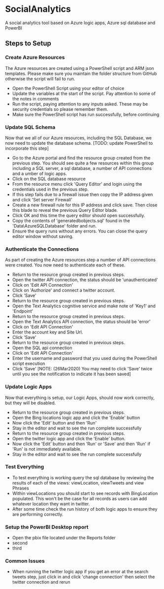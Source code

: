# SocialAnalytics
A social analytics tool based on Azure logic apps, Azure sql database and PowerBI

## Steps to Setup

### Create Azure Resources
The Azure resources are created using a PowerShell script and ARM json templates. Please make sure you maintain the folder structure from GitHub otherwise the script will fail to run.
 - Open the PowerShell Script using your editor of choice
 - Update the variables at the start of the script. Pay attention to some of the notes in comments
 - Run the script, paying attention to any inputs asked. These may be security credentials so please remember them.
 - Make sure the PowerShell script has run successfully, before continuing

### Update SQL Schema
Now that we all of our Azure resources, including the SQL Database, we now need to update the database schema. [TODO: update PowerShell to incorporate this step]
- Go to the Azure portal and find the resource group created from the previous step. You should see quite a few resources within this group including a SQL server, a sql database, a number of API connections and a umber of logic apps.
- Click on the SQL database resource
- From the resource menu click 'Query Editor' and login using the credentials used in the previous step.
- If this step fails due to a firewall issue then copy the IP address given and click 'Set server Firewall'
- Create a new firewall rule for this IP address and click save. Then close this blade to reveal the previous Query Editor blade.
- Click OK and this time the query editor should open successfully.
- Copy the contents of 'generatedbobjects.sql' found in the 'Data\AzureSQLDatabase' folder and run.
- Ensure the query runs without any errors. You can close the query editor window without saving.
### Authenticate the Connections
As part of creating the Azure resources step a number of API connections were created. You now need to authenticate each of these.
- Return to the resource group created in previous steps.
- Open the twitter API connection, the status should be 'unauthenticated'
- Click on 'Edit API Connection'
- Click on 'Authorize' and connect a twitter account.
- Click 'Save'
- Return to the resource group created in previous steps.
- Open the Text Analytics cognitive service and make note of 'Key1' and 'Endpoint'
- Return to the resource group created in previous steps.
- Open the Text Analytics API connection, the status should be 'error'
- Click on 'Edit API Connection'
- Enter the account key and Site Url.
- Click 'Save'
- Return to the resource group created in previous steps.
- Open the SQL api connection
- Click on 'Edit API Connection'
- Enter the username and password that you used during the PowerShell script execution
- Click 'Save' [NOTE: (26Mar2020) You may need to click 'Save' twice until you see the notification to indicate it has been saved]
### Update Logic Apps
Now that everything is setup, our Logic Apps, should now work correctly, but they will be disabled.
- Return to the resource group created in previous steps.
- Open the Bing locations logic app and click the 'Enable' button
- Now click the 'Edit' button and then 'Run'
- Stay in the editor and wait to see the run complete successfully
- Return to the resource group created in previous steps.
- Open the twitter logic app and click the 'Enable' button.
- Now click the 'Edit' button and then 'Run' or 'Save' and then 'Run' if 'Run' is not immediately available.
- Stay in the editor and wait to see the run complete successfully
### Test Everything
- To test everything is working query the sql database by reviewing the results of each of the views: viewLocation, viewTweets and view Phrases
- Within viewLocations you should start to see records with BingLocation populated. This won't be the case for all records as users can add whatever location they want in twitter.
- After some time check the run history of both logic apps to ensure they are performing correctly.

### Setup the PowerBI Desktop report
- Open the pbix file located under the Reports folder
- second
- third

### Common Issues
- When running the twitter logic app if you get an error at the search tweets step, just click in and click 'change connection' then select the twitter connection and rerun

  